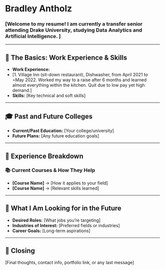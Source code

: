 # Bradley Antholz 
### [Welcome to my resume! I am currently a transfer senior attending Drake University, studying Data Analytics and Artificial Intelligence. ]  

---

## 📌 The Basics: Work Experience & Skills  
- **Work Experience:**
- [1. Village Inn (sit-down restaurant), Dishwasher, from April 2021 to ~May 2022. Worked my way to a raise after 6 months and learned almost everything within the kitchen. Quit due to low pay yet high demand.]  
- **Skills:** [Key technical and soft skills]  

---

## 🎓 Past and Future Colleges  
- **Current/Past Education:** [Your college/university]  
- **Future Plans:** [Any future education goals]  

---

## 💼 Experience Breakdown  
### 📚 Current Courses & How They Help  
- **[Course Name]** → [How it applies to your field]  
- **[Course Name]** → [Relevant skills learned]  

---

## 🚀 What I Am Looking for in the Future  
- **Desired Roles:** [What jobs you’re targeting]  
- **Industries of Interest:** [Preferred fields or industries]  
- **Career Goals:** [Long-term aspirations]  

---

## 🎯 Closing  
[Final thoughts, contact info, portfolio link, or any last message]  
